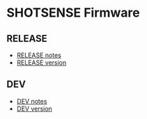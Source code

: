 # SHOTSENSE Firmware

## RELEASE
* [RELEASE notes](https://github.com/janleroux/fw-ShotSense/blob/main/release/README.md)
* [RELEASE version](https://github.com/janleroux/fw-ShotSense/blob/main/release/release-version.txt)

## DEV
* [DEV notes](https://github.com/janleroux/fw-ShotSense/blob/main/dev/README.md)
* [DEV version](https://github.com/janleroux/fw-ShotSense/blob/main/dev/dev-version.txt)
